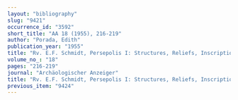 ```yaml
---
layout: "bibliography"
slug: "9421"
occurrence_id: "3592"
short_title: "AA 18 (1955), 216-219"
author: "Porada, Edith"
publication_year: "1955"
title: "Rv. E.F. Schmidt, Persepolis I: Structures, Reliefs, Inscriptions"
volume_no_: "18"
pages: "216-219"
journal: "Archäologischer Anzeiger"
title: "Rv. E.F. Schmidt, Persepolis I: Structures, Reliefs, Inscriptions"
previous_item: "9424"
---
```

